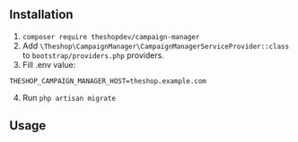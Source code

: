 ## Installation
1. `composer require theshopdev/campaign-manager`
2. Add `\Theshop\CampaignManager\CampaignManagerServiceProvider::class` to `bootstrap/providers.php` providers.
3. Fill .env value:

```
THESHOP_CAMPAIGN_MANAGER_HOST=theshop.example.com
```

4. Run `php artisan migrate`

## Usage

